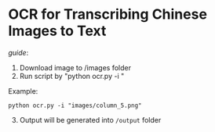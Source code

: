 # OCR for Transcribing Chinese Images to Text

*guide*: 

1. Download image to /images folder
2. Run script by "python ocr.py -i <path to image>"

Example:
```
python ocr.py -i "images/column_5.png"
```
3. Output will be generated into `/output` folder
